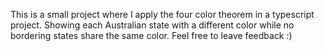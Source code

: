 This is a small project where I apply the four color theorem in a typescript project. Showing each Australian state with a different color while no bordering states share the same color. Feel free to leave feedback :)
